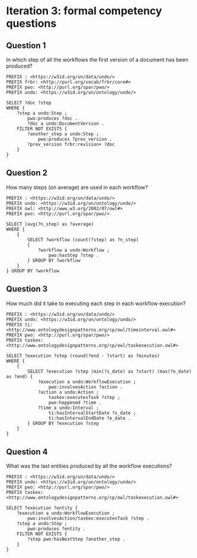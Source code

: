 # Iteration 3: formal competency questions


## Question 1

In which step of all the workflows the first version of a document has been produced?

    PREFIX : <https://w3id.org/un/data/undo/>
    PREFIX frbr: <http://purl.org/vocab/frbr/core#>
    PREFIX pwo: <http://purl.org/spar/pwo/>
    PREFIX undo: <https://w3id.org/un/ontology/undo/>
    
    SELECT ?doc ?step 
    WHERE {
        ?step a undo:Step ;
            pwo:produces ?doc .
            ?doc a undo:DocumentVersion .
        FILTER NOT EXISTS {
            ?another_step a undo:Step ;
                pwo:produces ?prev_version .
            ?prev_version frbr:revision+ ?doc
        }
    }


## Question 2

How many steps (on average) are used in each workflow?

    PREFIX : <https://w3id.org/un/data/undo/>
    PREFIX undo: <https://w3id.org/un/ontology/undo/>
    PREFIX owl: <http://www.w3.org/2002/07/owl#>
    PREFIX pwo: <http://purl.org/spar/pwo/>
    
    SELECT (avg(?n_step) as ?average)
    WHERE {
        {
            SELECT ?workflow (count(?step) as ?n_step)
            {
                ?workflow a undo:Workflow ;
                    pwo:hasStep ?step .
            } GROUP BY ?workflow
        }
    } GROUP BY ?workflow


## Question 3

How much did it take to executing each step in each workflow execution?

    PREFIX : <https://w3id.org/un/data/undo/>
    PREFIX undo: <https://w3id.org/un/ontology/undo/>
    PREFIX ti: <http://www.ontologydesignpatterns.org/cp/owl/timeinterval.owl#>
    PREFIX pwo: <http://purl.org/spar/pwo/>
    PREFIX taskex: <http://www.ontologydesignpatterns.org/cp/owl/taskexecution.owl#>
    
    SELECT ?execution ?step (round(?end - ?start) as ?minutes)
    WHERE {
        {
            SELECT ?execution ?step (min(?s_date) as ?start) (max(?e_date) as ?end) {
                ?execution a undo:WorkflowExecution ;
                    pwo:involvesAction ?action .
                ?action a undo:Action ;
                    taskex:executesTask ?step ;
                    pwo:happened ?time .
                ?time a undo:Interval ;
                    ti:hasIntervalStartDate ?s_date ;
                    ti:hasIntervalEndDate ?e_date .
            } GROUP BY ?execution ?step
        }
    }


## Question 4

What was the last entities produced by all the workflow executions?

    PREFIX : <https://w3id.org/un/data/undo/>
    PREFIX undo: <https://w3id.org/un/ontology/undo/>
    PREFIX pwo: <http://purl.org/spar/pwo/>
    PREFIX taskex: <http://www.ontologydesignpatterns.org/cp/owl/taskexecution.owl#>
    
    SELECT ?execution ?entity {
        ?execution a undo:WorkflowExecution ;
            pwo:involvesAction/taskex:executesTask ?step .
        ?step a undo:Step ;
            pwo:produces ?entity .
        FILTER NOT EXISTS {
            ?step pwo:hasNextStep ?another_step .
        }
    }